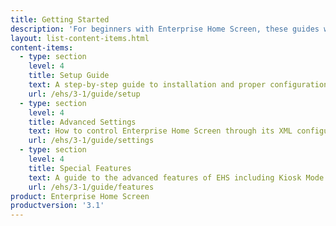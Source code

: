 ```yaml
---
title: Getting Started
description: 'For beginners with Enterprise Home Screen, these guides will ensure a trouble-free experience from setting up the tool with basic features through advanced configuration and mass deployment.'
layout: list-content-items.html
content-items:
  - type: section
    level: 4
    title: Setup Guide
    text: A step-by-step guide to installation and proper configuration of EHS on a device and a walk-through of its basic settings
    url: /ehs/3-1/guide/setup
  - type: section
    level: 4
    title: Advanced Settings
    text: How to control Enterprise Home Screen through its XML configuration file for centralized staging and mass deployment
    url: /ehs/3-1/guide/settings
  - type: section
    level: 4
    title: Special Features
    text: A guide to the advanced features of EHS including Kiosk Mode and device logging
    url: /ehs/3-1/guide/features
product: Enterprise Home Screen
productversion: '3.1'
---
```

    












